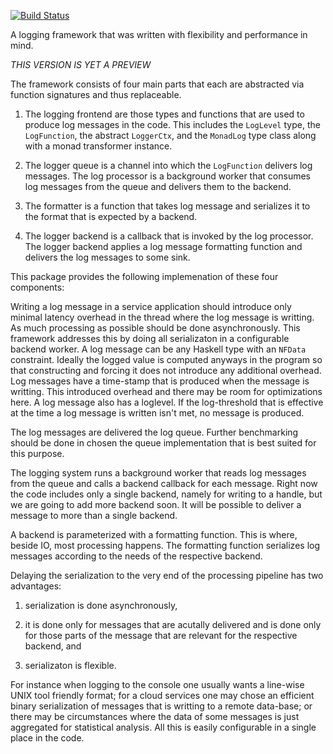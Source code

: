 [![Build Status](https://travis-ci.org/alephcloud/hs-yet-another-logger.svg)](https://travis-ci.org/alephcloud/hs-yet-another-logger)

A logging framework that was written with flexibility and performance
in mind.

*THIS VERSION IS YET A PREVIEW*

The framework consists of four main parts that each are abstracted
via function signatures and thus replaceable.

1.  The logging frontend are those types and functions that are used
    to produce log messages in the code. This includes the `LogLevel`
    type, the `LogFunction`, the abstract `LoggerCtx`, and the `MonadLog`
    type class along with a monad transformer instance.

2.  The logger queue is a channel into which the `LogFunction` delivers
    log messages. The log processor is a background worker that consumes
    log messages from the queue and delivers them to the backend.

3.  The formatter is a function that takes log message and serializes
    it to the format that is expected by a backend.

4.  The logger backend is a callback that is invoked by the log processor.
    The logger backend applies a log message formatting function and
    delivers the log messages to some sink.

This package provides the following implemenation of these four components:

Writing a log message in a service application should introduce only
minimal latency overhead in the thread where the log message is writting.
As much processing as possible should be done asynchronously.
This framework addresses this by doing all serializaton in a configurable
backend worker. A log message can be any Haskell type with an `NFData`
constraint. Ideally the logged value is computed anyways in the program so
that constructing and forcing it does not introduce any additional overhead.
Log messages have a time-stamp that is produced when the message is writting.
This introduced overhead and there may be room for optimizations here.
A log message also has a loglevel. If the log-threshold that is effective
at the time a log message is written isn't met, no message is produced.

The log messages are delivered the log queue. Further benchmarking should
be done in chosen the queue implementation that is best suited for this
purpose.

The logging system runs a background worker that reads log messages from
the queue and calls a backend callback for each message. Right now the
code includes only a single backend, namely for writing to a handle, but
we are going to add more backend soon. It will be possible to deliver a
message to more than a single backend.

A backend is parameterized with a formatting function. This is where, beside
IO, most processing happens. The formatting function serializes log
messages according to the needs of the respective backend.

Delaying the serialization to the very end of the processing pipeline has
two advantages:

1.  serialization is done asynchronously,

2.  it is done only for messages that are acutally delivered and is done
    only for those parts of the message that are relevant for the
    respective backend, and

3.  serializaton is flexible.

For instance when logging to the console one usually wants a line-wise UNIX
tool friendly format; for a cloud services one may chose an efficient
binary serialization of messages that is writting to a remote data-base;
or there may be circumstances where the data of some messages is just
aggregated for statistical analysis. All this is easily configurable in
a single place in the code.


